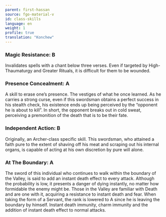 ```yaml
---
parent: first-hassan
source: fgo-material-v
id: class-skills
language: en
weight: 1
profile: true
translation: "Konchew"
---
```


### Magic Resistance: B

Invalidates spells with a chant below three verses.
Even if targeted by High-Thaumaturgy and Greater Rituals, it is difficult for them to be wounded.

### Presence Concealment: A

A skill to erase one’s presence. The vestiges of what he once learned.
As he carries a strong curse, even if this swordsman obtains a perfect success in his stealth check, his existence ends up being perceived by the “opponent he is about to kill”.
In short, the opponent breaks out in cold sweat, perceiving a premonition of the death that is to be their fate.

### Independent Action: B

Originally, an Archer-class specific skill.
This swordsman, who attained a faith pure to the extent of shaving off his meat and scraping out his internal organs, is capable of acting at his own discretion by pure will alone.

### At The Boundary: A

The sword of this individual who continues to walk within the boundary of the Valley, is said to add an instant death effect to every attack.
Although the probability is low, it presents a danger of dying instantly, no matter how formidable the enemy might be.
Those in the Valley are familiar with Death and are one with it, acquiring a resistance to instant death and fear.
When taking the form of a Servant, the rank is lowered to A since he is leaving the boundary by himself.
Instant death immunity, charm immunity and the addition of instant death effect to normal attacks.
